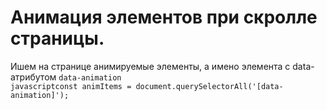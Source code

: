 # Анимация элементов при скролле страницы.
 
Ишем на странице анимируемые элементы, а имено элемента с data- атрибутом ``data-animation``<br>
``javascriptconst animItems = document.querySelectorAll('[data-animation]');``
